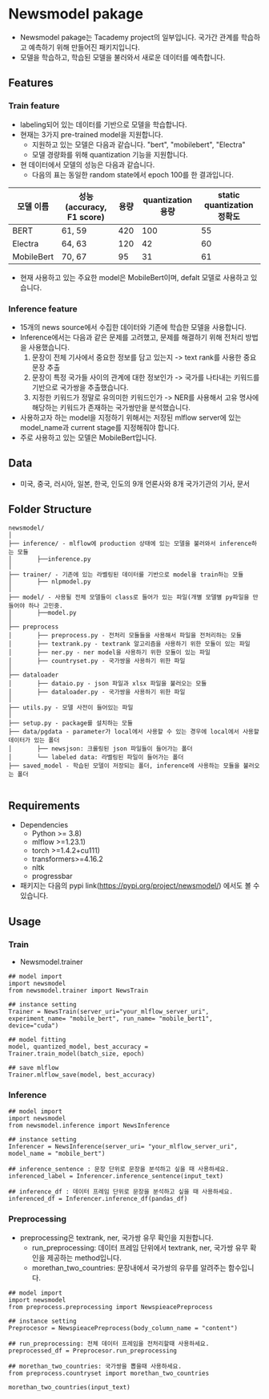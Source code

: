 # Newsmodel pakage
- Newsmodel pakage는 Tacademy project의 일부입니다.
   국가간 관계를 학습하고 예측하기 위해 만들어진 패키지입니다.
- 모델을 학습하고, 학습된 모델을 불러와서 새로운 데이터를 예측합니다.

## Features

### Train feature
- labeling되어 있는 데이터를 기반으로 모델을 학습합니다.
- 현재는 3가지 pre-trained model을 지원합니다. 
  - 지원하고 있는 모델은 다음과 같습니다. "bert", "mobilebert", "Electra"
  - 모델 경량화를 위해 quantization 기능을 지원합니다.
- 현 데이터에서 모델의 성능은 다음과 같습니다. 
  - 다음의 표는 동일한 random state에서 epoch 100를 한 결과입니다.

| 모델 이름  | 성능(accuracy, F1 score) | 용량 | quantization 용량 | static quantization 정확도 |
| ---------- | ------------------------ | ---- | ----------------- | -------------------------- |
| BERT       | 61, 59                   | 420  | 100               | 55                         |
| Electra    | 64, 63                   | 120  | 42                | 60                         |
| MobileBert | 70, 67                   | 95   | 31                | 61                         |

- 현재 사용하고 있는 주요한 model은 MobileBert이며, defalt 모델로 사용하고 있습니다.

### Inference feature
- 15개의 news source에서 수집한 데이터와 기존에 학습한 모델을 사용합니다.
- Inference에서는 다음과 같은 문제를 고려했고, 문제를 해결하기 위해 전처리 방법을 사용했습니다. 
  1. 문장이 전체 기사에서 중요한 정보를 담고 있는지 -> text rank를 사용한 중요 문장 추출
  2. 문장이 특정 국가들 사이의 관계에 대한 정보인가 -> 국가를 나타내는 키워드를 기반으로 국가쌍을 추출했습니다.
  3. 지정한 키워드가 정말로 유의미한 키워드인가 -> NER를 사용해서 고유 명사에 해당하는 키워드가 존재하는 국가쌍만을 분석했습니다.
- 사용하고자 하는 model을 지정하기 위해서는 저장된 mlflow server에 있는 model_name과 current stage를 지정해줘야 합니다.
- 주로 사용하고 있는 모델은 MobileBert입니다.

## Data
- 미국, 중국, 러시아, 일본, 한국, 인도의 9개 언론사와 8개 국가기관의 기사, 문서

## Folder Structure
  ```
  newsmodel/
  │
  ├── inference/ - mlflow에 production 상태에 있는 모델을 불러와서 inference하는 모듈
  │       ├──inference.py 
  │
  ├── trainer/ - 기존에 있는 라벨링된 데이터를 기반으로 model을 train하는 모듈
  │       ├── nlpmodel.py 
  │
  ├── model/ - 사용될 전체 모델들이 class로 들어가 있는 파일(개별 모델별 py파일을 만들어야 하나 고민중.
  │       ├──model.py
  │
  ├── preprocess 
  │       ├── preprocess.py - 전처리 모듈들을 사용해서 파일을 전처리하는 모듈
  │       ├── textrank.py - textrank 알고리즘을 사용하기 위한 모듈이 있는 파일
  │       ├── ner.py - ner model을 사용하기 위한 모듈이 있는 파일
  │       ├── countryset.py - 국가쌍을 사용하기 위한 파일
  │
  ├── dataloader
  │       ├── dataio.py - json 파일과 xlsx 파일을 불러오는 모듈
  │       ├── dataloader.py - 국가쌍을 사용하기 위한 파일
  │
  ├── utils.py - 모델 사전이 들어있는 파일
  │
  ├── setup.py - package를 설치하는 모듈
  ├── data/pgdata - parameter가 local에서 사용할 수 있는 경우에 local에서 사용할 데이터가 있는 폴더
  │       ├── newsjson: 크롤링된 json 파일들이 들어가는 폴더 
  │       └── labeled data: 라벨링된 파일이 들어가는 폴더
  ├── saved_model - 학습된 모델이 저장되는 폴더, inference에 사용하는 모듈을 불러오는 폴더
  
 
  ```
  
## Requirements

- Dependencies
  - Python >= 3.8)
  - mlflow >=1.23.1)
  - torch >=1.4.2+cu111) 
  - transformers>=4.16.2
  - nltk
  - progressbar
- 패키지는 다음의 pypi link(https://pypi.org/project/newsmodel/) 에서도 볼 수 있습니다.

## Usage

### Train

- Newsmodel.trainer

```
## model import
import newsmodel
from newsmodel.trainer import NewsTrain

## instance setting
Trainer = NewsTrain(server_uri="your_mlflow_server_uri", experiment_name= "mobile_bert", run_name= "mobile_bert1", device="cuda")

## model fitting
model, quantized_model, best_accuracy = Trainer.train_model(batch_size, epoch)

## save mlflow
Trainer.mlflow_save(model, best_accuracy)
```

### Inference

```
## model import
import newsmodel
from newsmodel.inference import NewsInference

## instance setting
Inferencer = NewsInference(server_uri= "your_mlflow_server_uri", model_name = "mobile_bert")

## inference_sentence : 문장 단위로 문장을 분석하고 싶을 때 사용하세요.
inferenced_label = Inferencer.inference_sentence(input_text)

## inference_df : 데이터 프레임 단위로 문장을 분석하고 싶을 때 사용하세요.
inferenced_df = Inferencer.inference_df(pandas_df)
```

### Preprocessing

- preprocessing은 textrank, ner, 국가쌍 유무 확인을 지원합니다.
  - run_preprocessing: 데이터 프레임 단위에서 textrank, ner, 국가쌍 유무 확인을 제공하는 method입니다.
  - morethan_two_countries: 문장내에서 국가쌍의 유무를 알려주는 함수입니다.
```
## model import
import newsmodel
from preprocess.preprocessing import NewspieacePreprocess

## instance setting
Preprocesor = NewspieacePreprocess(body_column_name = "content")

## run_preprocessing: 전체 데이터 프레임을 전처리할때 사용하세요. 
preprocessed_df = Preprocesor.run_preprocessing

## morethan_two_countries: 국가쌍을 뽑을때 사용하세요. 
from preprocess.countryset import morethan_two_countries

morethan_two_countries(input_text)
```